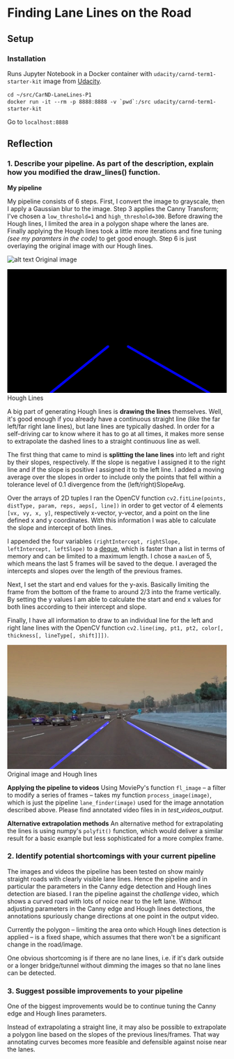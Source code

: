 # **Finding Lane Lines on the Road** 

## Setup

### Installation

Runs Jupyter Notebook in a Docker container with `udacity/carnd-term1-starter-kit` image from [Udacity][docker installation].

```
cd ~/src/CarND-LaneLines-P1
docker run -it --rm -p 8888:8888 -v `pwd`:/src udacity/carnd-term1-starter-kit
```
Go to `localhost:8888`


## Reflection

### 1. Describe your pipeline. As part of the description, explain how you modified the draw_lines() function.

**My pipeline**

My pipeline consists of 6 steps. First, I convert the image to grayscale, then I apply a Gaussian blur to the image. Step 3 applies the Canny Transform; I've chosen a `low_threshold=1` and `high_threshold=300`. Before drawing the Hough lines, I limited the area in a polygon shape where the lanes are. Finally applying the Hough lines took a little more iterations and fine tuning _(see my paramters in the code)_ to get good enough. Step 6 is just overlaying the original image with our Hough lines.

![alt text][image0]
Original image

![alt text][image1]
Hough Lines

A big part of generating Hough lines is **drawing the lines** themselves. Well, it's good enough if you already have a continuous straight line (like the far left/far right lane lines), but lane lines are typically dashed. In order for a self-driving car to know where it has to go at all times, it makes more sense to extrapolate the dashed lines to a straight continuous line as well.

The first thing that came to mind is **splitting the lane lines** into left and right by their slopes, respectively. If the slope is negative I assigned it to the right line and if the slope is positive I assigned it to the left line. I added a moving average over the slopes in order to include only the points that fell within a tolerance level of 0.1 divergence from the (left/right)SlopeAvg.

Over the arrays of 2D tuples I ran the OpenCV function `cv2.fitLine(points, distType, param, reps, aeps[, line])` in order to get vector of 4 elements `[vx, vy, x, y]`, respectively x-vector, y-vector, and a point on the line defined x and y coordinates. With this information I was able to calculate the slope and intercept of both lines.

I appended the four variables `(rightIntercept, rightSlope, leftIntercept, leftSlope)` to a [deque][deque], which is faster than a list in terms of memory and can be limited to a maximum length. I chose a `maxLen` of 5, which means the last 5 frames will be saved to the deque. I averaged the intercepts and slopes over the length of the previous frames.

Next, I set the start and end values for the y-axis. Basically limiting the frame from the bottom of the frame to around 2/3 into the frame vertically. By setting the y values I am able to calculate the start and end x values for both lines according to their intercept and slope.

Finally, I have all information to draw to an individual line for the left and right lane lines with the OpenCV function `cv2.line(img, pt1, pt2, color[, thickness[, lineType[, shift]]])`.

![alt text][image2]
Original image and Hough lines

**Applying the pipeline to videos**
Using MoviePy's function `fl_image` – a filter to modify a series of frames – takes my function `process_image(image)`, which is just the pipeline `lane_finder(image)` used for the image annotation described above. Please find annotated video files in in *test_videos_output*.

**Alternative extrapolation methods**
An alternative method for extrapolating the lines is using numpy's `polyfit()` function, which would deliver a similar result for a basic example but less sophisticated for a more complex frame.


### 2. Identify potential shortcomings with your current pipeline

The images and videos the pipeline has been tested on show mainly straight roads with clearly visible lane lines. Hence the pipeline and in particular the parameters in the Canny edge detection and Hough lines detection are biased. I ran the pipeline against the _challenge_ video, which shows a curved road with lots of noice near to the left lane. Without adjusting parameters in the Canny edge and Hough lines detections, the annotations spuriously change directions at one point in the output video.

Currently the polygon – limiting the area onto which Hough lines detection is applied – is a fixed shape, which assumes that there won't be a significant change in the road/image.

One obvious shortcoming is if there are no lane lines, i.e. if it's dark outside or a longer bridge/tunnel without dimming the images so that no lane lines can be detected.


### 3. Suggest possible improvements to your pipeline

One of the biggest improvements would be to continue tuning the Canny edge and Hough lines parameters. 

Instead of extrapolating a straight line, it may also be possible to extrapolate a polygon line based on the slopes of the previous lines/frames. That way annotating curves becomes more feasible and defensible against noise near the lanes.


[docker installation]: https://github.com/udacity/CarND-Term1-Starter-Kit/blob/master/doc/configure_via_docker.md
[deque]: https://docs.python.org/3/library/collections.html#collections.deque
[image0]: ./test_images/solidWhiteCurve.jpg "Original Image"
[image1]: ./test_images_output/report_hough_solidWhiteCurve.jpg "Hough Lines"
[image2]: ./test_images_output/annotated_solidWhiteCurve.jpg "Hough Lines on image"